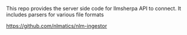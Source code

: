 This repo provides the server side code for llmsherpa API to connect. It includes parsers for various file formats

https://github.com/nlmatics/nlm-ingestor

